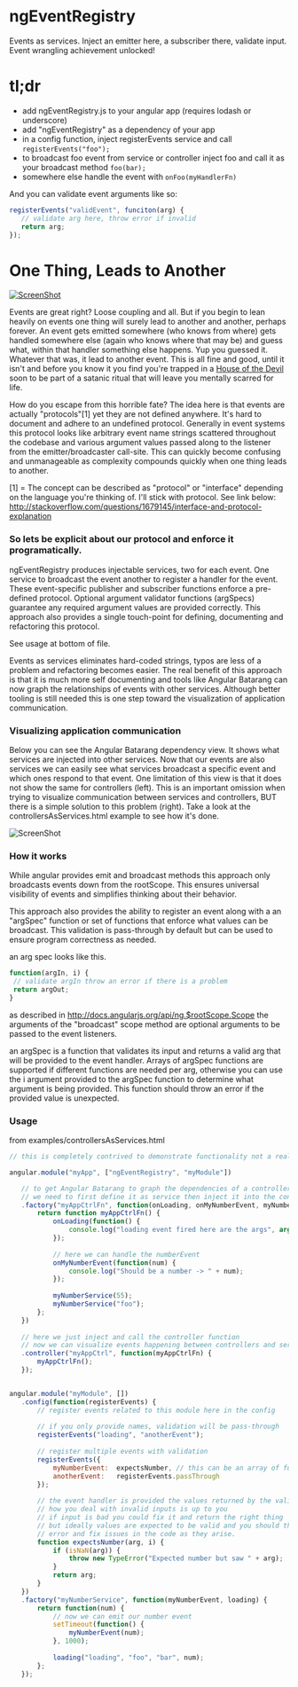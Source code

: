 ngEventRegistry
===============

Events as services. Inject an emitter here, a subscriber there, validate input. Event wrangling achievement unlocked!

# tl;dr

- add ngEventRegistry.js to your angular app (requires lodash or underscore)
- add "ngEventRegistry" as a dependency of your app
- in a config function, inject registerEvents service and call `registerEvents("foo");`
- to broadcast foo event from service or controller inject foo and call it as your broadcast method `foo(bar);`
- somewhere else handle the event with `onFoo(myHandlerFn)`

And you can validate event arguments like so:

 ```javascript
registerEvents("validEvent", funciton(arg) {
	// validate arg here, throw error if invalid
	return arg;
});
```

# One Thing, Leads to Another

[![ScreenShot](https://raw.github.com/andrewluetgers/ngEventRegistry/master/img/oneThing.jpg)](http://youtu.be/UMMnJm1PYOE)

Events are great right? Loose coupling and all. But if you begin to lean
heavily on events one thing will surely lead to another and another,
perhaps forever. An event gets emitted somewhere (who knows from where)
gets handled somewhere else (again who knows where that may be)
and guess what, within that handler something else happens. Yup you
guessed it. Whatever that was, it lead to another event. This is all fine
and good, until it isn't and before you know it you find you're trapped
in a [House of the Devil](http://www.imdb.com/title/tt1172994/) soon to be
part of a satanic ritual that will leave you mentally scarred for life.

How do you escape from this horrible fate? The idea here is that events are
actually "protocols"[1] yet they are not defined anywhere. It's hard to
document and adhere to an undefined protocol. Generally in event systems
this protocol looks like arbitrary event name strings scattered throughout
the codebase and various argument values passed along to the listener from
the emitter/broadcaster call-site. This can quickly become confusing and
unmanageable as complexity compounds quickly when one thing leads to another.

[1] = The concept can be described as "protocol" or "interface" depending on
the language you're thinking of. I'll stick with protocol. See link below:
http://stackoverflow.com/questions/1679145/interface-and-protocol-explanation

### So lets be explicit about our protocol and enforce it programatically.

ngEventRegistry produces injectable services, two for each event. One
service to broadcast the event another to register a handler for the event.
These event-specific publisher and subscriber functions enforce a pre-defined
protocol. Optional argument validator functions (argSpecs) guarantee any
required argument values are provided correctly. This approach also provides
a single touch-point for defining, documenting  and refactoring this protocol.

See usage at bottom of file.

Events as services eliminates hard-coded strings, typos are less of a problem
and refactoring becomes easier. The real benefit of this approach is that it is
much more self documenting and tools like Angular Batarang can now graph the
relationships of events with other services. Although better tooling is still
needed this is one step toward the visualization of application communication.

### Visualizing application communication

Below you can see the Angular Batarang dependency view. It shows what services
are injected into other services. Now that our events are also services we can
easily see what services broadcast a specific event and which ones respond to
that event. One limitation of this view is that it does not show the same for
controllers (left). This is an important omission when trying to visualize
communication between services and controllers, BUT there is a simple solution
to this problem (right). Take a look at the controllersAsServices.html example
to see how it's done.

![ScreenShot](https://raw.github.com/andrewluetgers/ngEventRegistry/master/img/batarang.jpg)

### How it works

While angular provides emit and broadcast methods this approach only
broadcasts events down from the rootScope. This ensures universal visibility
of events and simplifies thinking about their behavior.

This approach also provides the ability to register an event along with
a an "argSpec" function or set of functions that enforce what values can
be broadcast. This validation is pass-through by default but can be used
to ensure program correctness as needed.

an arg spec looks like this.

 ```javascript
function(argIn, i) {
  // validate argIn throw an error if there is a problem
  return argOut;
}
```

as described in http://docs.angularjs.org/api/ng.$rootScope.Scope
the arguments of the "broadcast" scope method are optional arguments to
be passed to the event listeners.

an argSpec is a function that validates its input and returns a valid arg
that will be provided to the event handler. Arrays of argSpec functions are
supported if different functions are needed per arg, otherwise you can use the
i argument provided to the argSpec function to determine what argument is being
provided. This function should throw an error if the provided value is unexpected.


### Usage
from examples/controllersAsServices.html

 ```javascript
// this is completely contrived to demonstrate functionality not a real use case, sorry.

angular.module("myApp", ["ngEventRegistry", "myModule"])

	// to get Angular Batarang to graph the dependencies of a controller
	// we need to first define it as service then inject it into the controller
	.factory("myAppCtrlFn", function(onLoading, onMyNumberEvent, myNumberService) {
		return function myAppCtrlFn() {
			onLoading(function() {
				console.log("loading event fired here are the args", arguments);
			});
	
			// here we can handle the numberEvent
			onMyNumberEvent(function(num) {
				console.log("Should be a number -> " + num);
			});
	
			myNumberService(55);
			myNumberService("foo");
		};
	})
		
	// here we just inject and call the controller function
	// now we can visualize events happening between controllers and services
	.controller("myAppCtrl", function(myAppCtrlFn) {
		myAppCtrlFn();
	});


angular.module("myModule", [])
	.config(function(registerEvents) {
		// register events related to this module here in the config
	
		// if you only provide names, validation will be pass-through
		registerEvents("loading", "anotherEvent");
	
		// register multiple events with validation
		registerEvents({
			myNumberEvent:  expectsNumber, // this can be an array of functions, one for each arg passed in
			anotherEvent:   registerEvents.passThrough
		});
	
		// the event handler is provided the values returned by the validation functions
		// how you deal with invalid inputs is up to you
		// if input is bad you could fix it and return the right thing
		// but ideally values are expected to be valid and you should throw an
		// error and fix issues in the code as they arise.
		function expectsNumber(arg, i) {
			if (isNaN(arg)) {
				throw new TypeError("Expected number but saw " + arg);
			}
			return arg;
		}
	})
	.factory("myNumberService", function(myNumberEvent, loading) {
		return function(num) {
			// now we can emit our number event
			setTimeout(function() {
				myNumberEvent(num);
			}, 1000);
	
			loading("loading", "foo", "bar", num);
		};
	});
```
